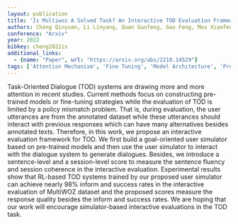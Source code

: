 ```yaml
---
layout: publication
title: 'Is Multiwoz A Solved Task? An Interactive TOD Evaluation Framework With User Simulator'
authors: Cheng Qinyuan, Li Linyang, Quan Guofeng, Gao Feng, Mou Xiaofeng, Qiu Xipeng
conference: "Arxiv"
year: 2022
bibkey: cheng2022is
additional_links:
  - {name: "Paper", url: "https://arxiv.org/abs/2210.14529"}
tags: ['Attention Mechanism', 'Fine Tuning', 'Model Architecture', 'Pretraining Methods', 'RAG', 'Reinforcement Learning', 'Tools', 'Training Techniques']
---
```

Task-Oriented Dialogue (TOD) systems are drawing more and more attention in recent studies. Current methods focus on constructing pre-trained models or fine-tuning strategies while the evaluation of TOD is limited by a policy mismatch problem. That is, during evaluation, the user utterances are from the annotated dataset while these utterances should interact with previous responses which can have many alternatives besides annotated texts. Therefore, in this work, we propose an interactive evaluation framework for TOD. We first build a goal-oriented user simulator based on pre-trained models and then use the user simulator to interact with the dialogue system to generate dialogues. Besides, we introduce a sentence-level and a session-level score to measure the sentence fluency and session coherence in the interactive evaluation. Experimental results show that RL-based TOD systems trained by our proposed user simulator can achieve nearly 98&#37; inform and success rates in the interactive evaluation of MultiWOZ dataset and the proposed scores measure the response quality besides the inform and success rates. We are hoping that our work will encourage simulator-based interactive evaluations in the TOD task.
